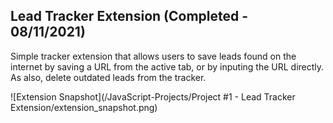 ## Lead Tracker Extension (Completed - 08/11/2021)

Simple tracker extension that allows users to save leads found on the internet by saving a URL from the active tab, or by inputing the URL directly. As also, delete outdated leads from the tracker.

![Extension Snapshot](/JavaScript-Projects/Project #1 - Lead Tracker Extension/extension_snapshot.png)

